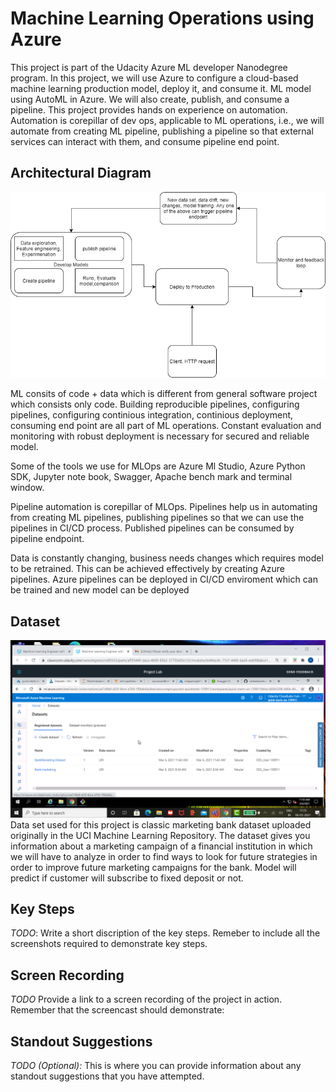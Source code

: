 
# Machine Learning Operations using Azure

This project is part of the Udacity Azure ML developer Nanodegree program. In this project, we will use Azure to configure a cloud-based machine learning production model, deploy it, and consume it. ML model using AutoML in Azure. We will also create, publish, and consume a pipeline. This project provides hands on experience on automation. Automation is corepillar of dev ops, applicable to ML operations, i.e., we will automate from creating ML pipeline, publishing a pipeline so that external services can interact with them, and consume pipeline end point.


## Architectural Diagram
![Machine Learning Dev Ops](https://github.com/venkataravikumaralladi/MachineLearingOperationsProject/blob/master/starter_files/Summary.png)

ML consits of code + data which is different from general software project which consists only code. Building reproducible pipelines, configuring pipelines, configuring continious integration, continious deployment, consuming end point are all part of ML operations. Constant evaluation and monitoring with robust deployment is necessary for secured and reliable model.

Some of the tools we use for MLOps are Azure Ml Studio, Azure Python SDK, Jupyter note book, Swagger, Apache bench mark and terminal window. 

Pipeline automation is corepillar of MLOps. Pipelines help us in automating from creating ML pipelines, publishing pipelines so that we can use the pipelines in CI/CD process.
Published pipelines can be consumed by pipeline endpoint.

Data is constantly changing, business needs changes which requires model to be retrained. This can be achieved effectively by creating Azure pipelines. Azure pipelines can be deployed in CI/CD enviroment which can be trained and new model can be deployed 

## Dataset
![UCI Bank Marketing Azure Snapshot](https://github.com/venkataravikumaralladi/MachineLearingOperationsProject/blob/master/starter_files/RegisteredDataSetsSnapshot.png)
Data set used for this project is classic marketing bank dataset uploaded originally in the UCI Machine Learning Repository. The dataset gives you information about a marketing campaign of a financial institution in which we will have to analyze in order to find ways to look for future strategies in order to improve future marketing campaigns for the bank. Model will predict if customer will subscribe to fixed deposit or not.

## Key Steps
*TODO*: Write a short discription of the key steps. Remeber to include all the screenshots required to demonstrate key steps. 

## Screen Recording
*TODO* Provide a link to a screen recording of the project in action. Remember that the screencast should demonstrate:

## Standout Suggestions
*TODO (Optional):* This is where you can provide information about any standout suggestions that you have attempted.
